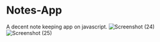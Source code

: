 # Notes-App
A decent note keeping app on javascript.
![Screenshot (24)](https://user-images.githubusercontent.com/100514516/221430609-985ab616-347e-422b-856b-f5f213696cab.png)
![Screenshot (25)](https://user-images.githubusercontent.com/100514516/221430613-6c150687-bdf3-4cf4-a87a-a237e1cd27bd.png)
